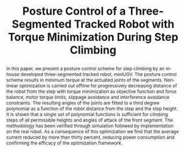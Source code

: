 ---
layout: project-page-new
title: "Posture Control of a Three-Segmented Tracked Robot with Torque Minimization During Step Climbing"
authors:
  - name: Sartaj Singh
    sup: 1
  - name: Babu D Jadhav
    sup: 1
  - name: K Madhava Krishna
    sup: 2
affiliations:
  - name: DRDO, Bangalore
    link: #
    sup: 1
  - name: IIIT Hyderabad, India
    link: https://robotics.iiit.ac.in
    sup: 2
permalink: /publications/2014/Singh_Posture-Control/
abstract: "In this paper, we present a posture control scheme for step climbing by an in-house developed three-segmented tracked robot, miniUGV. The posture control scheme results in minimum torque at the actuated joints of the segments. Non-linear optimization is carried out offline for progressively decreasing distance of the robot from the step with torque minimization as objective function and force balance, motor torque limits, slippage avoidance and interference avoidance
constraints. The resulting angles of the joints are fitted to a third degree polynomial as a function of the robot distance from the step and the step height. It is shown that a single set
of polynomial functions is sufficient for climbing steps of all permissible heights and angles of attack of the front segment. The methodology has been verified through simulation followed
by implementation on the real robot. As a consequence of this optimization we find that the average current reduced by more than thirty percent, reducing power consumption and confirming the efficacy of the optimization framework."
paper: https://robotics.iiit.ac.in/uploads/Main/Publications/Sartaj_etal_ICRA_14_accepted.pdf
# iframe: https://www.youtube.com/embed/jhjskX4FQwA

---